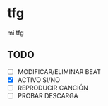 # tfg
mi tfg

## TODO

- [ ] MODIFICAR/ELIMINAR BEAT
- [x] ACTIVO SI/NO
- [ ] REPRODUCIR CANCIÓN
- [ ] PROBAR DESCARGA

